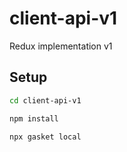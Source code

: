 # client-api-v1

Redux implementation v1

## Setup

```bash
cd client-api-v1

npm install

npx gasket local
```
